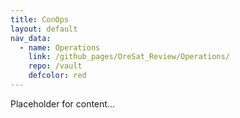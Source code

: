 ```yaml
---
title: ConOps
layout: default
nav_data:
  - name: Operations
    link: /github_pages/OreSat_Review/Operations/
    repo: /vault
    defcolor: red
---
```



Placeholder for content...
